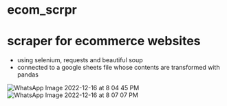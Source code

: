 # ecom_scrpr
# scraper for ecommerce websites

- using selenium, requests and beautiful soup
- connected to a google sheets file whose contents are transformed with pandas

![WhatsApp Image 2022-12-16 at 8 04 45 PM](https://user-images.githubusercontent.com/95537935/209219350-0d7b0a8d-97cc-4f86-a761-da4032a6eefd.jpeg)![WhatsApp Image 2022-12-16 at 8 07 07 PM](https://user-images.githubusercontent.com/95537935/209219371-54db4411-2b14-4fdc-ad30-85558a66953c.jpeg)

